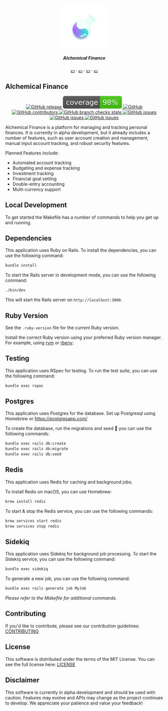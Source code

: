 <!-- **Project Image. (Optional)** -->
<div align="center">
    <a href="">
        <img src="public/images/logo.png?raw=true" alt="" height="140" />
    </a>
    <h5 align="center">
      Alchemical Finance
    </h5>
    <p align="center">
        <a target="_blank" href="">💵</a>
          &middot;
        <a target="_blank" href="">💷</a>
          &middot;
        <a target="_blank" href="">💴</a>
          &middot;
        <a target="_blank" href="">💶</a>
    </p>
</div>

<!-- **Project Title** -->

## Alchemical Finance

<!-- **Project Badges** -->
<p align="center">
    <a href="https://github.com/rubocop/rubocop">
        <img alt="GitHub release" src="https://img.shields.io/badge/code_style-rubocop-brightgreen.svg">
    </a>
    <a href="/coverage">
        <img alt="GitHub release" src="/coverage/coverage.svg">
    </a>
    <a href="/LICENSE.md">
        <img alt="GitHub" src="https://img.shields.io/github/license/HarrisFauntleroy/alchemical-finance">
    </a>
    <a href="https://github.com/HarrisFauntleroy/alchemical-finance/graphs/contributors">
        <img alt="GitHub contributors" src="https://img.shields.io/github/contributors-anon/HarrisFauntleroy/alchemical-finance">
    </a>
    <a href="https://github.com/HarrisFauntleroy/alchemical-finance/actions">
        <img alt="GitHub branch checks state" src="https://img.shields.io/github/checks-status/HarrisFauntleroy/alchemical-finance/main">
    </a>
    <a href="https://github.com/HarrisFauntleroy/alchemical-finance/issues?q=is%3Aopen+is%3Aissue">
        <img alt="GitHub issues" src="https://img.shields.io/github/issues/HarrisFauntleroy/alchemical-finance">
    </a>
    <a href="https://github.com/HarrisFauntleroy/alchemical-finance/issues?q=is%3Aopen+is%3Aissue">
        <img alt="GitHub issues" src="https://img.shields.io/github/last-commit/HarrisFauntleroy/alchemical-finance">
    </a>
    <a href="https://github.com/HarrisFauntleroy/alchemical-finance/issues?q=is%3Aopen+is%3Aissue">
        <img alt="GitHub issues" src="https://img.shields.io/github/commit-activity/w/HarrisFauntleroy/alchemical-finance">
    </a>
</p>

<!-- **Project Description** -->

Alchemical Finance is a platform for managing and tracking personal finances. It
is currently in alpha development, but it already includes a number of features,
such as user account creation and management, manual input account tracking, and
robust security features.

Planned Features include:
- Automated account tracking
- Budgeting and expense tracking
- Investment tracking
- Financial goal setting
- Double-entry accounting
- Multi-currency support

<!-- **Table of contents** -->
<!-- **Architecture (Optional)** -->
<!-- **Local development** -->

## Local Development

To get started the Makefile has a number of commands to help you get up and running.

## Dependencies

This application uses Ruby on Rails. To install the dependencies, you can use the following command:

```bash
bundle install
```

To start the Rails server in development mode, you can use the following command:

```bash
./bin/dev
```

This will start the Rails server on `http://localhost:3000`.


<!-- Things you may want to cover:

* Ruby version
* System dependencies
* Configuration
* Database creation
* Database initialization
* How to run the test suite
* Services (job queues, cache servers, search engines, etc.)
* Deployment instructions
* ... -->

## Ruby Version

See the `.ruby-version` file for the current Ruby version.

Install the correct Ruby version using your preferred Ruby version manager. For example, using [rvm](https://rvm.io/) or [rbenv](https://github.com/rbenv/rbenv):

## Testing

This application uses RSpec for testing. To run the test suite, you can use the following command:

```bash
bundle exec rspec
```

## Postgres

This application uses Postgres for the database. Set up Postgresql using Homebrew or https://postgresapp.com/

To create the database, run the migrations and seed 🌱 you can use the following commands:

```bash
bundle exec rails db:create
bundle exec rails db:migrate
bundle exec rails db:seed
```

## Redis

This application uses Redis for caching and background jobs.

To install Redis on macOS, you can use Homebrew:

```bash
brew install redis
```

To start & stop the Redis service, you can use the following commands:


```bash
brew services start redis
brew services stop redis
```

## Sidekiq

This application uses Sidekiq for background job processing. To start the Sidekiq
service, you can use the following command:

```bash
bundle exec sidekiq
```

To generate a new job, you can use the following command:

```bash
bundle exec rails generate job MyJob
```

_Please refer to the Makefile for additional commands._

<!-- **Contributing** -->

## Contributing

If you'd like to contribute, please see our contribution guidelines:
[CONTRIBUTING](CONTRIBUTING.md)

<!-- **License** -->

## License

This software is distributed under the terms of the MIT License. You can see the
full license here: [LICENSE](LICENSE.md)

<!-- **Disclaimer** -->

## Disclaimer

This software is currently in alpha development and should be used with caution.
Features may evolve and APIs may change as the project continues to develop. We
appreciate your patience and value your feedback!
